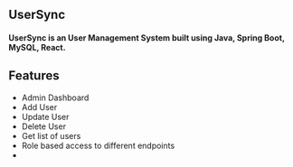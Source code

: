 ## UserSync

#### **UserSync is an User Management System built using Java, Spring Boot, MySQL, React.**



## Features

<ul>
<li>Admin Dashboard</li>
<li>Add User</li>
<li>Update User</li>
<li>Delete User</li>
<li>Get list of users</li>
<li>Role based access to different endpoints<li>
</ul>
